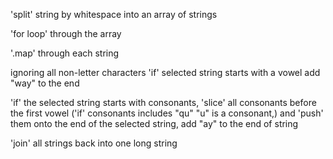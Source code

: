 'split' string by whitespace into an array of strings

'for loop' through the array

'.map' through each string

ignoring all non-letter characters
'if' selected string starts with a vowel add "way" to the end

'if' the selected string starts with consonants,
'slice' all consonants before the first vowel
('if' consonants includes "qu" "u" is a consonant,) and 'push' them onto the end
of the selected string, add "ay" to the end of string

'join' all strings back into one long string
